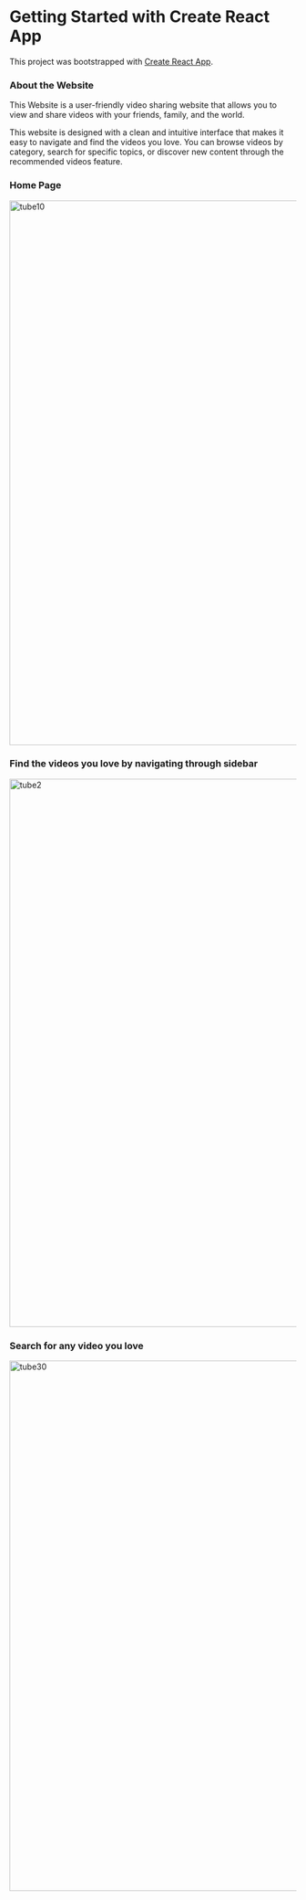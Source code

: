 # Getting Started with Create React App

This project was bootstrapped with [Create React App](https://github.com/facebook/create-react-app).

### About the Website

This Website is a user-friendly video sharing website that allows you to view and share videos with your friends, family, and the world.

This website is designed with a clean and intuitive interface that makes it easy to navigate and find the videos you love. You can browse videos by category, search for specific topics, or discover new content through the recommended videos feature.


### Home Page
<img width="954" alt="tube10" src="https://user-images.githubusercontent.com/76811531/228042904-d9712c44-488b-4c13-a78e-fb557ed81e9b.png">



### Find the videos you love by navigating through sidebar
<img width="960" alt="tube2" src="https://user-images.githubusercontent.com/76811531/228044912-2e1b91d4-46af-4805-ba89-4e24f96c2581.png">


### Search for any video you love

<img width="929" alt="tube30" src="https://user-images.githubusercontent.com/76811531/228045913-1ccccf96-58e4-4b5f-b720-0b8c7ae0b1ed.png">


